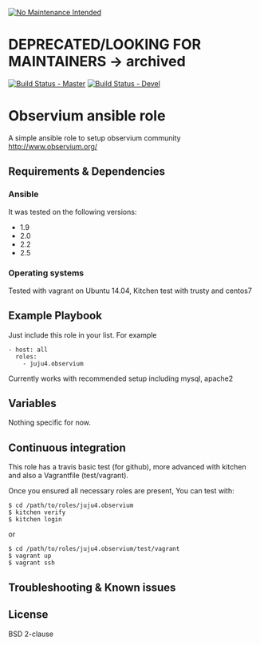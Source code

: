 [![No Maintenance Intended](http://unmaintained.tech/badge.svg)](http://unmaintained.tech/)
# DEPRECATED/LOOKING FOR MAINTAINERS -> archived

[![Build Status - Master](https://travis-ci.org/juju4/ansible-observium.svg?branch=master)](https://travis-ci.org/juju4/ansible-observium)
[![Build Status - Devel](https://travis-ci.org/juju4/ansible-observium.svg?branch=devel)](https://travis-ci.org/juju4/ansible-observium/branches)
# Observium ansible role

A simple ansible role to setup observium community
http://www.observium.org/

## Requirements & Dependencies

### Ansible
It was tested on the following versions:
 * 1.9
 * 2.0
 * 2.2
 * 2.5

### Operating systems

Tested with vagrant on Ubuntu 14.04, Kitchen test with trusty and centos7

## Example Playbook

Just include this role in your list.
For example

```
- host: all
  roles:
    - juju4.observium
```

Currently works with recommended setup including mysql, apache2

## Variables

Nothing specific for now.

## Continuous integration

This role has a travis basic test (for github), more advanced with kitchen and also a Vagrantfile (test/vagrant).

Once you ensured all necessary roles are present, You can test with:
```
$ cd /path/to/roles/juju4.observium
$ kitchen verify
$ kitchen login
```
or
```
$ cd /path/to/roles/juju4.observium/test/vagrant
$ vagrant up
$ vagrant ssh
```

## Troubleshooting & Known issues


## License

BSD 2-clause

